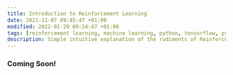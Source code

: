 ```yaml
---
title: Introduction to Reinforcement Learning
date: 2021-11-07 09:45:47 +01:00
modified: 2022-01-29 09:24:47 +01:00
tags: [reinforcement learning, machine learning, python, tensorflow, pytorch, maths]
description: Simple intuitive explanation of the rudiments of Reinforcement Learning
---
```


<h3>Coming Soon!</h3>